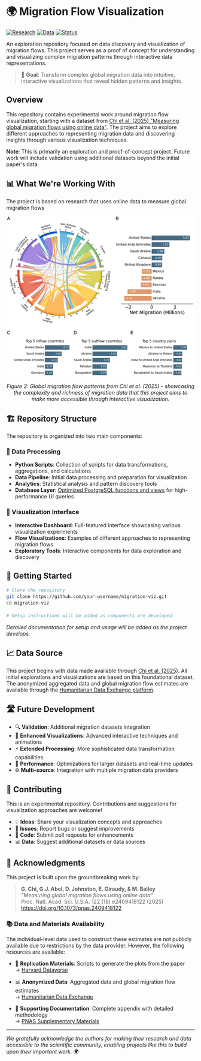 # 🌍 Migration Flow Visualization

[![Research](https://img.shields.io/badge/Research-PNAS%202025-blue.svg)](https://doi.org/10.1073/pnas.2409418122)
[![Data](https://img.shields.io/badge/Data-HDX%20Platform-green.svg)](https://data.humdata.org/dataset/international-migration-flows)
[![Status](https://img.shields.io/badge/Status-Experimental-orange.svg)]()

An exploration repository focused on data discovery and visualization of migration flows. This project serves as a proof of concept for understanding and visualizing complex migration patterns through interactive data representations.

> 🚀 **Goal**: Transform complex global migration data into intuitive, interactive visualizations that reveal hidden patterns and insights.

## Overview

This repository contains experimental work around migration flow visualization, starting with a dataset from [Chi et al. (2025) "Measuring global migration flows using online data"](https://doi.org/10.1073/pnas.2409418122). The project aims to explore different approaches to representing migration data and discovering insights through various visualization techniques.

**Note**: This is primarily an exploration and proof-of-concept project. Future work will include validation using additional datasets beyond the initial paper's data.

## 📊 What We're Working With

The project is based on research that uses online data to measure global migration flows

<div align="center">
  <img src="pnas.2409418122fig02.jpg" alt="Global Migration Flows - Figure 2 from Chi et al. (2025)" width="800"/>
  <p><em>Figure 2: Global migration flow patterns from Chi et al. (2025) - showcasing the complexity and richness of migration data that this project aims to make more accessible through interactive visualization.</em></p>
</div>

## 🏗️ Repository Structure

The repository is organized into two main components:

### 🐍 Data Processing
- **Python Scripts**: Collection of scripts for data transformations, aggregations, and calculations
- **Data Pipeline**: Initial data processing and preparation for visualization
- **Analytics**: Statistical analysis and pattern discovery tools
- **Database Layer**: [Optimized PostgreSQL functions and views](data/db/README.md) for high-performance UI queries

### 🎨 Visualization Interface
- **Interactive Dashboard**: Full-featured interface showcasing various visualization experiments
- **Flow Visualizations**: Examples of different approaches to representing migration flows
- **Exploratory Tools**: Interactive components for data exploration and discovery

## 🚀 Getting Started

```bash
# Clone the repository
git clone https://github.com/your-username/migration-viz.git
cd migration-viz

# Setup instructions will be added as components are developed
```

*Detailed documentation for setup and usage will be added as the project develops.*

## 📈 Data Source

This project begins with data made available through [Chi et al. (2025)](https://doi.org/10.1073/pnas.2409418122). All initial explorations and visualizations are based on this foundational dataset. The anonymized aggregated data and global migration flow estimates are available through the [Humanitarian Data Exchange platform](https://data.humdata.org/dataset/international-migration-flows).

## 🛣️ Future Development

- 🔍 **Validation**: Additional migration datasets integration
- 🎯 **Enhanced Visualizations**: Advanced interactive techniques and animations  
- ⚡ **Extended Processing**: More sophisticated data transformation capabilities
- 🚀 **Performance**: Optimizations for larger datasets and real-time updates
- 🌐 **Multi-source**: Integration with multiple migration data providers

## 🤝 Contributing

This is an experimental repository. Contributions and suggestions for visualization approaches are welcome!

- 💡 **Ideas**: Share your visualization concepts and approaches
- 🐛 **Issues**: Report bugs or suggest improvements
- 🔧 **Code**: Submit pull requests for enhancements
- 📊 **Data**: Suggest additional datasets or data sources

## 🙏 Acknowledgments

This project is built upon the groundbreaking work by:

> **G. Chi, G.J. Abel, D. Johnston, E. Giraudy, & M. Bailey**  
> *"Measuring global migration flows using online data"*  
> Proc. Natl. Acad. Sci. U.S.A. 122 (18) e2409418122 (2025)  
> https://doi.org/10.1073/pnas.2409418122

### 📚 Data and Materials Availability

The individual-level data used to construct these estimates are not publicly available due to restrictions by the data provider. However, the following resources are available:

- 🔬 **Replication Materials**: Scripts to generate the plots from the paper  
  → [Harvard Dataverse](https://doi.org/10.7910/DVN/LPA925)

- 📊 **Anonymized Data**: Aggregated data and global migration flow estimates  
  → [Humanitarian Data Exchange](https://data.humdata.org/dataset/international-migration-flows)

- 📖 **Supporting Documentation**: Complete appendix with detailed methodology  
  → [PNAS Supplementary Materials](https://www.pnas.org/doi/suppl/10.1073/pnas.2409418122/suppl_file/pnas.2409418122.sapp.pdf)

---

*We gratefully acknowledge the authors for making their research and data accessible to the scientific community, enabling projects like this to build upon their important work.* 🌍
